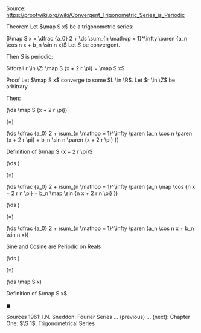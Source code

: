 # 

Source: https://proofwiki.org/wiki/Convergent_Trigonometric_Series_is_Periodic

Theorem
Let $\map S x$ be a trigonometric series:

$\map S x = \dfrac {a_0} 2 + \ds \sum_{n \mathop = 1}^\infty \paren {a_n \cos n x + b_n \sin n x}$
Let $S$ be convergent.

Then $S$ is periodic:

$\forall r \in \Z: \map S {x + 2 r \pi} = \map S x$


Proof
Let $\map S x$ converge to some $L \in \R$.
Let $r \in \Z$ be arbitrary.

Then:














\(\ds \map S {x + 2 r \pi}\)

\(=\)







\(\ds \dfrac {a_0} 2 + \sum_{n \mathop = 1}^\infty \paren {a_n \cos n \paren {x + 2 r \pi} + b_n \sin n \paren {x + 2 r \pi} }\)





Definition of $\map S {x + 2 r \pi}$














\(\ds \)

\(=\)







\(\ds \dfrac {a_0} 2 + \sum_{n \mathop = 1}^\infty \paren {a_n \map \cos {n x + 2 r n \pi} + b_n \map \sin {n x + 2 r n \pi} }\)




















\(\ds \)

\(=\)







\(\ds \dfrac {a_0} 2 + \sum_{n \mathop = 1}^\infty \paren {a_n \cos n x + b_n \sin n x}\)





Sine and Cosine are Periodic on Reals














\(\ds \)

\(=\)







\(\ds \map S x\)





Definition of $\map S x$



$\blacksquare$


Sources
1961: I.N. Sneddon: Fourier Series ... (previous) ... (next): Chapter One: $\S 1$. Trigonometrical Series




